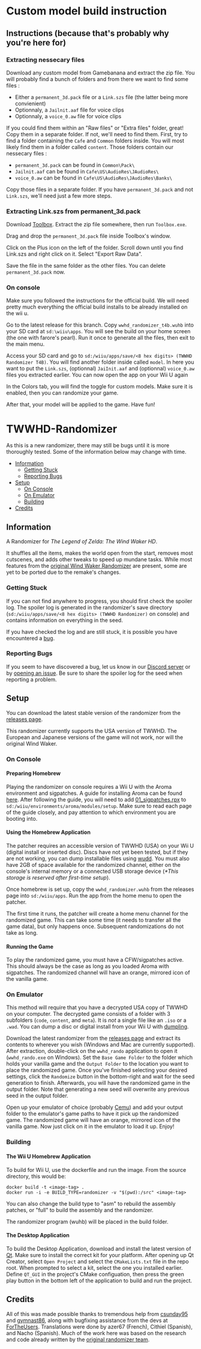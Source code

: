 # Custom model build instruction
## Instructions (because that's probably why you're here for)
### Extracting nessecary files
Download any custom model from Gamebanana and extract the zip file. You will probably find a bunch of folders and from there we want to find some files : 
- Either a `permanent_3d.pack` file or a `Link.szs` file (the latter being more convienient)
- Optionnaly, a `Jailnit.aaf` file for voice clips
- Optionnaly, a `voice_0.aw` file for voice clips

If you could find them within an "Raw files" or "Extra files" folder, great! Copy them in a separate folder. 
If not, we'll need to find them. First, try to find a folder containing the `Cafe` and `Common` folders inside. You will most likely find them in a folder called `content`. Those folders contain our nessecary files : 
- `permanent_3d.pack` can be found in `Common\Pack\`
- `Jailnit.aaf` can be found in `Cafe\US\AudioRes\JAudioRes\`
- `voice_0.aw` can be found in `Cafe\US\AudioRes\JAudioRes\Banks\`

Copy those files in a separate folder. If you have `permanent_3d.pack` and not `Link.szs`, we'll need just a few more steps.

### Extracting Link.szs from permanent_3d.pack
Download [Toolbox](https://github.com/KillzXGaming/Switch-Toolbox/releases/tag/Final). Extract the zip file somewhere, then run `Toolbox.exe`.

Drag and drop the `permanent_3d.pack` file inside Toolbox's window.

Click on the Plus icon on the left of the folder. Scroll down until you find Link.szs and right click on it. Select "Export Raw Data".

Save the file in the same folder as the other files. You can delete `permanent_3d.pack` now.


### On console 
Make sure you followed the instructions for the official build. We will need pretty much everything the official build installs to be already installed on the wii u.

Go to the latest release for this branch. Copy `wwhd_randomizer_t4b.wuhb` into your SD card at `sd:\wiiu\apps`. You will see the build on your home screen (the one with farore's pearl). Run it once to generate all the files, then exit to the main menu.

Access your SD card and go to `sd:/wiiu/apps/save/<8 hex digits> (TWWHD Randomizer T4B)`. You will find another folder inside called `model`. In here you want to put the `Link.szs`, (optionnal) `JaiInit.aaf` and (optionnal) `voice_0.aw` files you extracted earlier. You can now open the app on your Wii U again

In the Colors tab, you will find the toggle for custom models. Make sure it is enabled, then you can randomize your game.

After that, your model will be applied to the game. Have fun!





# TWWHD-Randomizer
As this is a new randomizer, there may still be bugs until it is more thoroughly tested. Some of the information below may change with time.

* [Information](#Information)
  * [Getting Stuck](#Getting-Stuck)
  * [Reporting Bugs](#Reporting-Bugs)
* [Setup](#Setup)
  * [On Console](#On-Console)
  * [On Emulator](#On-Emulator)
  * [Building](#Building)
* [Credits](#Credits)

## Information
A Randomizer for *The Legend of Zelda: The Wind Waker HD*.

It shuffles all the items, makes the world open from the start, removes most cutscenes, and adds other tweaks to speed up mundane tasks. While most features from the [original Wind Waker Randomizer](https://github.com/LagoLunatic/wwrando) are present, some are yet to be ported due to the remake's changes.

### Getting Stuck
If you can not find anywhere to progress, you should first check the spoiler log. The spoiler log is generated in the randomizer's save directory (`sd:/wiiu/apps/save/<8 hex digits> (TWWHD Randomizer)` on console) and contains information on everything in the seed.

If you have checked the log and are still stuck, it is possible you have encountered a [bug](#Reporting-Bugs).

### Reporting Bugs
If you seem to have discovered a bug, let us know in our [Discord server](https://discord.gg/wPvdQ2Krrm) or by [opening an issue](https://github.com/SuperDude88/TWWHD-Randomizer/issues). Be sure to share the spoiler log for the seed when reporting a problem.

## Setup
You can download the latest stable version of the randomizer from the [releases page](https://github.com/SuperDude88/TWWHD-Randomizer/releases). 

This randomizer currently supports the USA version of TWWHD. The European and Japanese versions of the game will not work, nor will the original Wind Waker.

### On Console
#### Preparing Homebrew
Playing the randomizer on console requires a Wii U with the Aroma environment and sigpatches. A guide for installing Aroma can be found [here](https://wiiu.hacks.guide). After following the guide, you will need to add [01_sigpatches.rpx](https://github.com/marco-calautti/SigpatchesModuleWiiU/releases) to `sd:/wiiu/environments/aroma/modules/setup`. Make sure to read each page of the guide closely, and pay attention to which environment you are booting into.

#### Using the Homebrew Application
The patcher requires an accessible version of TWWHD (USA) on your Wii U (digital install or inserted disc). Discs have not yet been tested, but if they are not working, you can dump installable files using [wudd](https://github.com/wiiu-env/wudd). You must also have 2GB of space available for the randomized channel, either on the console's internal memory or a connected USB storage device (*\*This storage is reserved after first-time setup*).

Once homebrew is set up, copy the `wwhd_randomizer.wuhb` from the releases page into `sd:/wiiu/apps`. Run the app from the home menu to open the patcher.

The first time it runs, the patcher will create a home menu channel for the randomized game. This can take some time (it needs to transfer all the game data), but only happens once. Subsequent randomizations do not take as long.

#### Running the Game
To play the randomized game, you must have a CFW/sigpatches active. This should always be the case as long as you loaded Aroma with sigpatches. The randomized channel will have an orange, mirrored icon of the vanilla game.

### On Emulator
This method will require that you have a decrypted USA copy of TWWHD on your computer. The decrypted game consists of a folder with 3 subfolders (`code`, `content`, and `meta`). It is *not* a single file like an `.iso` or a `.wad`. You can dump a disc or digital install from your Wii U with [dumpling](https://cemu.cfw.guide/using-dumpling.html).

Download the latest randomizer from the [releases page](https://github.com/SuperDude88/TWWHD-Randomizer/releases) and extract its contents to wherever you wish (Windows and Mac are currently supported). After extraction, double-click on the `wwhd_rando` application to open it (`wwhd_rando.exe` on Windows). Set the `Base Game Folder` to the folder which holds your vanilla game and the `Output Folder` to the location you want to place the randomized game. Once you've finished selecting your desired settings, click the `Randomize` button in the bottom-right and wait for the seed generation to finish. Afterwards, you will have the randomized game in the output folder. Note that generating a new seed will overwrite any previous seed in the output folder.

Open up your emulator of choice (probably [Cemu](https://github.com/cemu-project/Cemu)) and add your output folder to the emulator's game paths to have it pick up the randomized game. The randomized game will have an orange, mirrored icon of the vanilla game. Now just click on it in the emulator to load it up. Enjoy!

### Building
#### The Wii U Homebrew Application
To build for Wii U, use the dockerfile and run the image.
From the source directory, this would be:

```
docker build -t <image-tag> .
docker run -i -e BUILD_TYPE=randomizer -v "$(pwd):/src" <image-tag>
```

You can also change the build type to "asm" to rebuild the assembly patches, or "full" to build the assembly and the randomizer.

The randomizer program (wuhb) will be placed in the build folder.

#### The Desktop Application
To build the Desktop Application, download and install the latest version of [Qt](https://www.qt.io/download-qt-installer-oss). Make sure to install the correct kit for your platform. After opening up Qt Creator, select `Open Project` and select the `CMakeLists.txt` file in the repo root. When prompted to select a kit, select the one you installed earlier. Define `QT_GUI` in the project's CMake configuation, then press the green play button in the bottom left of the application to build and run the project.

## Credits
All of this was made possible thanks to tremendous help from [csunday95](https://github.com/csunday95) and [gymnast86](https://github.com/gymnast86), along with bugfixing assistance from the devs at [ForTheUsers](https://fortheusers.org/). Translations were done by azer67 (French), Cithiel (Spanish), and Nacho (Spanish). Much of the work here was based on the research and code already written by the [original randomizer team](https://github.com/LagoLunatic/wwrando#credits).
